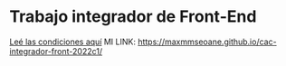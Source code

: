 # Trabajo integrador de Front-End
[Leé las condiciones aquí](https://cac2022c1-fullstackjava-22033.github.io/cac-integrador-front-2022c1/enunciado/enunciado.html)
MI LINK: https://maxmmseoane.github.io/cac-integrador-front-2022c1/
